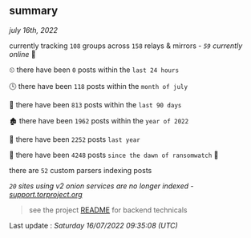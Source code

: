 
## summary
_july 16th, 2022_

currently tracking `108` groups across `158` relays & mirrors - _`59` currently online_ 📡

⏲ there have been `0` posts within the `last 24 hours`

🕓 there have been `118` posts within the `month of july`

📅 there have been `813` posts within the `last 90 days`

🏚 there have been `1962` posts within the `year of 2022`

🚀 there have been `2252` posts `last year`

🦕 there have been `4248` posts `since the dawn of ransomwatch` 🐣

there are `52` custom parsers indexing posts

_`20` sites using v2 onion services are no longer indexed - [support.torproject.org](https://support.torproject.org/onionservices/v2-deprecation/)_

> see the project [README](https://github.com/jmousqueton/ransomwatch#readme) for backend technicals



Last update : _Saturday 16/07/2022 09:35:08 (UTC)_

